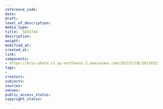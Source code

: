 ```yaml
---
reference_code: 
date: 
draft: 
level_of_description: 
media_type: 
title: _5D43744
description: 
weight: 
modified_at: 
created_at: 
link: 
components:
- https://kctu-photo.s3.ap-northeast-2.amazonaws.com/2021년/3월/20210315_'거침없는+민주노총!+110만의+총파업'+2021년+민주노총+투쟁선포+기자회견/_5D43744.jpg
tags:
- 
creators: 
subjects: 
sources: 
venues: 
public_access_status: 
copyright_status: 
---
```


